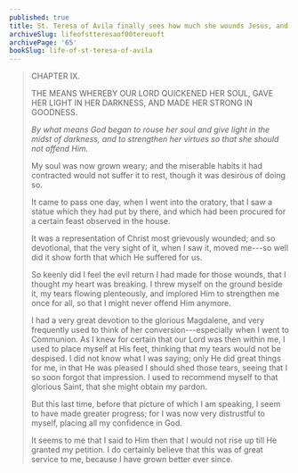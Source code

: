 ```yaml
---
published: true
title: St. Teresa of Avila finally sees how much she wounds Jesus, and places all her confidence in Him and leaves none in herself
archiveSlug: lifeofstteresaof00tereuoft
archivePage: '65'
bookSlug: life-of-st-teresa-of-avila
---
```


> CHAPTER IX.
> 
> THE MEANS WHEREBY OUR LORD QUICKENED HER SOUL, GAVE HER LIGHT IN HER DARKNESS, AND MADE HER STRONG IN GOODNESS.
> 
> *By what means God began to rouse her soul and give light in the midst of darkness, and to strengthen her virtues so that she should not offend Him.*
> 
> My soul was now grown weary; and the miserable habits it had contracted would not suffer it to rest, though it was desirous of doing so.
> 
> It came to pass one day, when I went into the oratory, that I saw a statue which they had put by there, and which had been procured for a certain feast observed in the house.
> 
> It was a representation of Christ most grievously wounded; and so devotional, that the very sight of it, when I saw it, moved me---so well did it show forth that which He suffered for us.
> 
> So keenly did I feel the evil return I had made for those wounds, that I thought my heart was breaking. I threw myself on the ground beside it, my tears flowing plenteously, and implored Him to strengthen me once for all, so that I might never offend Him anymore.
> 
> I had a very great devotion to the glorious Magdalene, and very frequently used to think of her conversion---especially when I went to Communion. As I knew for certain that our Lord was then within me, I used to place myself at His feet, thinking that my tears would not be despised. I did not know what I was saying; only He did great things for me, in that He was pleased I should shed those tears, seeing that I so soon forgot that impression. I used to recommend myself to that glorious Saint, that she might obtain my pardon.
> 
> But this last time, before that picture of which I am speaking, I seem to have made greater progress; for I was now very distrustful to myself, placing all my confidence in God.
> 
> It seems to me that I said to Him then that I would not rise up till He granted my petition. I do certainly believe that this was of great service to me, because I have grown better ever since.
